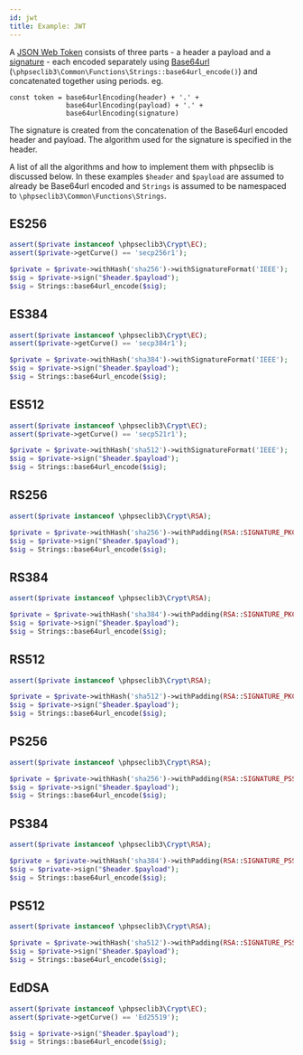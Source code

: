 ```yaml
---
id: jwt
title: Example: JWT
---
```


A [JSON Web Token](https://en.wikipedia.org/wiki/JSON_Web_Token) consists of three parts - a header a payload and a [signature](https://en.wikipedia.org/wiki/JSON_Web_Signature) - each encoded separately using [Base64url](https://en.wikipedia.org/wiki/Base64#URL_applications) (`\phpseclib3\Common\Functions\Strings::base64url_encode()`) and concatenated together using periods. eg.

```
const token = base64urlEncoding(header) + '.' +
              base64urlEncoding(payload) + '.' +
              base64urlEncoding(signature)
```
The signature is created from the concatenation of the Base64url encoded header and payload. The algorithm used for the signature is specified in the header.

A list of all the algorithms and how to implement them with phpseclib is discussed below. In these examples `$header` and `$payload` are assumed to already be Base64url encoded and `Strings` is assumed to be namespaced to `\phpseclib3\Common\Functions\Strings`.

## ES256

```php
assert($private instanceof \phpseclib3\Crypt\EC);
assert($private->getCurve() == 'secp256r1');

$private = $private->withHash('sha256')->withSignatureFormat('IEEE');
$sig = $private->sign("$header.$payload");
$sig = Strings::base64url_encode($sig);
```

## ES384

```php
assert($private instanceof \phpseclib3\Crypt\EC);
assert($private->getCurve() == 'secp384r1');

$private = $private->withHash('sha384')->withSignatureFormat('IEEE');
$sig = $private->sign("$header.$payload");
$sig = Strings::base64url_encode($sig);
```

## ES512

```php
assert($private instanceof \phpseclib3\Crypt\EC);
assert($private->getCurve() == 'secp521r1');

$private = $private->withHash('sha512')->withSignatureFormat('IEEE');
$sig = $private->sign("$header.$payload");
$sig = Strings::base64url_encode($sig);
```

## RS256

```php
assert($private instanceof \phpseclib3\Crypt\RSA);

$private = $private->withHash('sha256')->withPadding(RSA::SIGNATURE_PKCS1);
$sig = $private->sign("$header.$payload");
$sig = Strings::base64url_encode($sig);
```

## RS384

```php
assert($private instanceof \phpseclib3\Crypt\RSA);

$private = $private->withHash('sha384')->withPadding(RSA::SIGNATURE_PKCS1);
$sig = $private->sign("$header.$payload");
$sig = Strings::base64url_encode($sig);
```

## RS512

```php
assert($private instanceof \phpseclib3\Crypt\RSA);

$private = $private->withHash('sha512')->withPadding(RSA::SIGNATURE_PKCS1);
$sig = $private->sign("$header.$payload");
$sig = Strings::base64url_encode($sig);
```

## PS256

```php
assert($private instanceof \phpseclib3\Crypt\RSA);

$private = $private->withHash('sha256')->withPadding(RSA::SIGNATURE_PSS);
$sig = $private->sign("$header.$payload");
$sig = Strings::base64url_encode($sig);
```

## PS384

```php
assert($private instanceof \phpseclib3\Crypt\RSA);

$private = $private->withHash('sha384')->withPadding(RSA::SIGNATURE_PSS);
$sig = $private->sign("$header.$payload");
$sig = Strings::base64url_encode($sig);
```

## PS512

```php
assert($private instanceof \phpseclib3\Crypt\RSA);

$private = $private->withHash('sha512')->withPadding(RSA::SIGNATURE_PSS);
$sig = $private->sign("$header.$payload");
$sig = Strings::base64url_encode($sig);
```

## EdDSA

```php
assert($private instanceof \phpseclib3\Crypt\EC);
assert($private->getCurve() == 'Ed25519');

$sig = $private->sign("$header.$payload");
$sig = Strings::base64url_encode($sig);
```